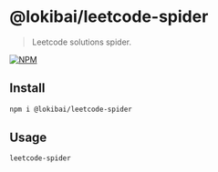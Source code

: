 # @lokibai/leetcode-spider

> Leetcode solutions spider.

[![NPM](https://img.shields.io/npm/v/@lokibai/leetcode-spider.svg)](https://www.npmjs.com/package/@lokibai/leetcode-spider)

## Install

```bash
npm i @lokibai/leetcode-spider
```

## Usage

```bash
leetcode-spider
```